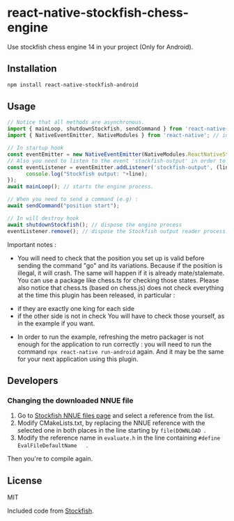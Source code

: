 # react-native-stockfish-chess-engine

Use stockfish chess engine 14 in your project (Only for Android).

## Installation

```sh
npm install react-native-stockfish-android
```

## Usage

```js
// Notice that all methods are asynchronous.
import { mainLoop, shutdownStockfish, sendCommand } from 'react-native-stockfish-android';
import { NativeEventEmitter, NativeModules } from 'react-native'; // in order to read Stockfish output.

// In startup hook
const eventEmitter = new NativeEventEmitter(NativeModules.ReactNativeStockfishChessEngine);
// Also you need to listen to the event 'stockfish-output' in order to get output lines from Stockfish.
const eventListener = eventEmitter.addListener('stockfish-output', (line) => {
      console.log("Stockfish output: "+line);
});
await mainLoop(); // starts the engine process.

// When you need to send a command (e.g) :
await sendCommand("position start");

// In will destroy hook
await shutdownStockfish(); // dispose the engine process
eventListener.remove(); // dispose the Stockfish output reader process.
```

Important notes :
* You will need to check that the position you set up is valid before sending the command "go" and its variations.
Because if the position is illegal, it will crash.
The same will happen if it is already mate/stalemate.
You can use a package like chess.ts for checking those states.
Please also notice that chess.ts (based on chess.js) does not check everything at the time this plugin has been released, in particular :
- if they are exactly one king for each side
- if the other side is not in check
You will have to check those yourself, as in the example if you want.

* In order to run the example, refreshing the metro packager is not enough for the application to run correctly : you will need to run the command `npx react-native run-android` again. And it may be the same for your next application using this plugin.


## Developers

### Changing the downloaded NNUE file

1. Go to [Stockfish NNUE files page](https://tests.stockfishchess.org/nns) and select a reference from the list.
2. Modify CMakeLists.txt, by replacing the NNUE reference with the selected one in both places in the line starting by `file(DOWNLOAD `.
3. Modify the reference name in `evaluate.h` in the line containing `#define EvalFileDefaultName   `.

Then you're to compile again.

## License

MIT

Included code from [Stockfish](https://stockfishchess.org/).